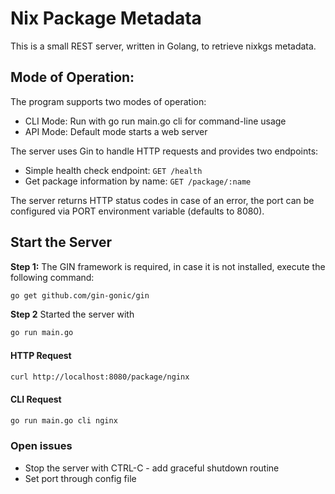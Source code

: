 # Nix Package Metadata

This is a small REST server, written in Golang, to retrieve nixkgs metadata.

## Mode of Operation:

The program supports two modes of operation:

* CLI Mode: Run with go run main.go cli <package-name> for command-line usage
* API Mode: Default mode starts a web server

The server uses Gin to handle HTTP requests and provides two endpoints:

* Simple health check endpoint: `GET /health`
* Get package information by name: `GET /package/:name`

The server returns HTTP status codes in case of an error, the port can be configured via PORT environment variable (defaults to 8080).

## Start the Server

**Step 1:** The GIN framework is required, in case it is not installed, execute the following command:

```bash
go get github.com/gin-gonic/gin
```

**Step 2** Started the server with

```bash
go run main.go
```

#### HTTP Request

```bash
curl http://localhost:8080/package/nginx
```

#### CLI Request

```bash
go run main.go cli nginx
```

### Open issues
* Stop the server with CTRL-C - add graceful shutdown routine
* Set port through config file
